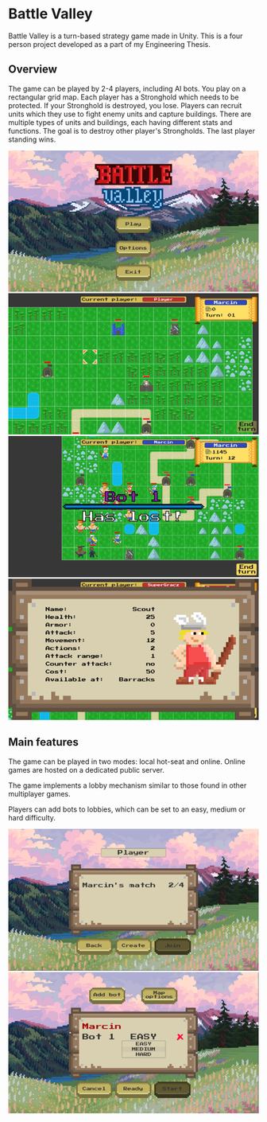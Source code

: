 # Battle Valley
Battle Valley is a turn-based strategy game made in Unity. This is a four person project developed as a part of my Engineering Thesis.

## Overview
The game can be played by 2-4 players, including AI bots.
You play on a rectangular grid map. Each player has a Stronghold which needs to be protected. If your Stronghold is destroyed, you lose. Players can recruit units which they use to fight enemy units and capture buildings. There are multiple types of units and buildings, each having different stats and functions. 
The goal is to destroy other player's Strongholds. The last player standing wins.

<img src="./images/menu.png"> 

<img src="./images/in_game_0.png"> 

<img src="./images/in_game_1.png"> 

<img src="./images/unit_stats.png"> 

## Main features
The game can be played in two modes: local hot-seat and online. Online games are hosted on a dedicated public server.

The game implements a lobby mechanism similar to those found in other multiplayer games.

Players can add bots to lobbies, which can be set to an easy, medium or hard difficulty.

<img src="./images/lobby_select.png"> 

<img src="./images/in_lobby.png"> 
